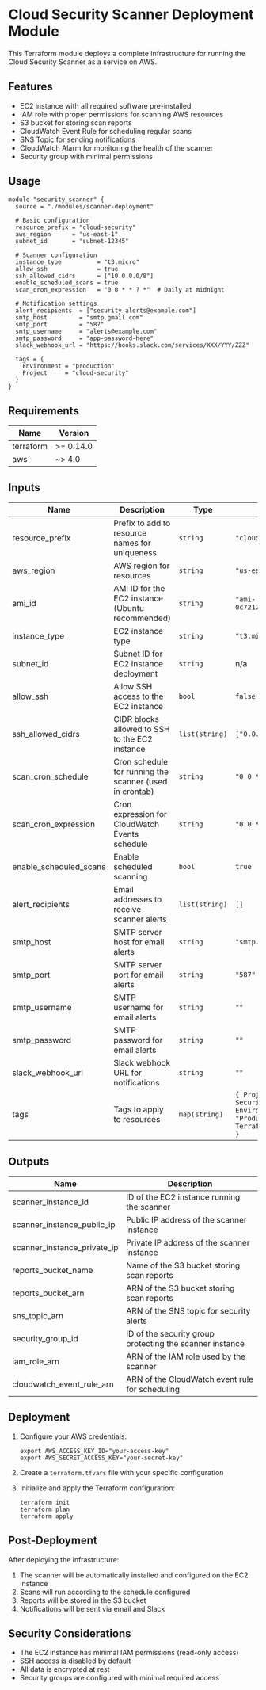# Cloud Security Scanner Deployment Module

This Terraform module deploys a complete infrastructure for running the Cloud Security Scanner as a service on AWS.

## Features

- EC2 instance with all required software pre-installed
- IAM role with proper permissions for scanning AWS resources
- S3 bucket for storing scan reports
- CloudWatch Event Rule for scheduling regular scans
- SNS Topic for sending notifications
- CloudWatch Alarm for monitoring the health of the scanner
- Security group with minimal permissions

## Usage

```hcl
module "security_scanner" {
  source = "./modules/scanner-deployment"

  # Basic configuration
  resource_prefix = "cloud-security"
  aws_region      = "us-east-1"
  subnet_id       = "subnet-12345"
  
  # Scanner configuration
  instance_type          = "t3.micro"
  allow_ssh              = true
  ssh_allowed_cidrs      = ["10.0.0.0/8"]
  enable_scheduled_scans = true
  scan_cron_expression   = "0 0 * * ? *"  # Daily at midnight

  # Notification settings
  alert_recipients  = ["security-alerts@example.com"]
  smtp_host         = "smtp.gmail.com"
  smtp_port         = "587"
  smtp_username     = "alerts@example.com"
  smtp_password     = "app-password-here"
  slack_webhook_url = "https://hooks.slack.com/services/XXX/YYY/ZZZ"

  tags = {
    Environment = "production"
    Project     = "cloud-security"
  }
}
```

## Requirements

| Name | Version |
|------|---------|
| terraform | >= 0.14.0 |
| aws | ~> 4.0 |

## Inputs

| Name | Description | Type | Default | Required |
|------|-------------|------|---------|:--------:|
| resource_prefix | Prefix to add to resource names for uniqueness | `string` | `"cloud-security"` | no |
| aws_region | AWS region for resources | `string` | `"us-east-1"` | no |
| ami_id | AMI ID for the EC2 instance (Ubuntu recommended) | `string` | `"ami-0c7217cdde317cfec"` | no |
| instance_type | EC2 instance type | `string` | `"t3.micro"` | no |
| subnet_id | Subnet ID for EC2 instance deployment | `string` | n/a | yes |
| allow_ssh | Allow SSH access to the EC2 instance | `bool` | `false` | no |
| ssh_allowed_cidrs | CIDR blocks allowed to SSH to the EC2 instance | `list(string)` | `["0.0.0.0/0"]` | no |
| scan_cron_schedule | Cron schedule for running the scanner (used in crontab) | `string` | `"0 0 * * *"` | no |
| scan_cron_expression | Cron expression for CloudWatch Events schedule | `string` | `"0 0 * * ? *"` | no |
| enable_scheduled_scans | Enable scheduled scanning | `bool` | `true` | no |
| alert_recipients | Email addresses to receive scanner alerts | `list(string)` | `[]` | no |
| smtp_host | SMTP server host for email alerts | `string` | `"smtp.gmail.com"` | no |
| smtp_port | SMTP server port for email alerts | `string` | `"587"` | no |
| smtp_username | SMTP username for email alerts | `string` | `""` | no |
| smtp_password | SMTP password for email alerts | `string` | `""` | no |
| slack_webhook_url | Slack webhook URL for notifications | `string` | `""` | no |
| tags | Tags to apply to resources | `map(string)` | `{ Project = "Cloud Security Scanner", Environment = "Production", Terraform = "true" }` | no |

## Outputs

| Name | Description |
|------|-------------|
| scanner_instance_id | ID of the EC2 instance running the scanner |
| scanner_instance_public_ip | Public IP address of the scanner instance |
| scanner_instance_private_ip | Private IP address of the scanner instance |
| reports_bucket_name | Name of the S3 bucket storing scan reports |
| reports_bucket_arn | ARN of the S3 bucket storing scan reports |
| sns_topic_arn | ARN of the SNS topic for security alerts |
| security_group_id | ID of the security group protecting the scanner instance |
| iam_role_arn | ARN of the IAM role used by the scanner |
| cloudwatch_event_rule_arn | ARN of the CloudWatch event rule for scheduling |

## Deployment

1. Configure your AWS credentials:
   ```
   export AWS_ACCESS_KEY_ID="your-access-key"
   export AWS_SECRET_ACCESS_KEY="your-secret-key"
   ```

2. Create a `terraform.tfvars` file with your specific configuration

3. Initialize and apply the Terraform configuration:
   ```
   terraform init
   terraform plan
   terraform apply
   ```

## Post-Deployment

After deploying the infrastructure:

1. The scanner will be automatically installed and configured on the EC2 instance
2. Scans will run according to the schedule configured
3. Reports will be stored in the S3 bucket
4. Notifications will be sent via email and Slack

## Security Considerations

- The EC2 instance has minimal IAM permissions (read-only access)
- SSH access is disabled by default
- All data is encrypted at rest
- Security groups are configured with minimal required access 